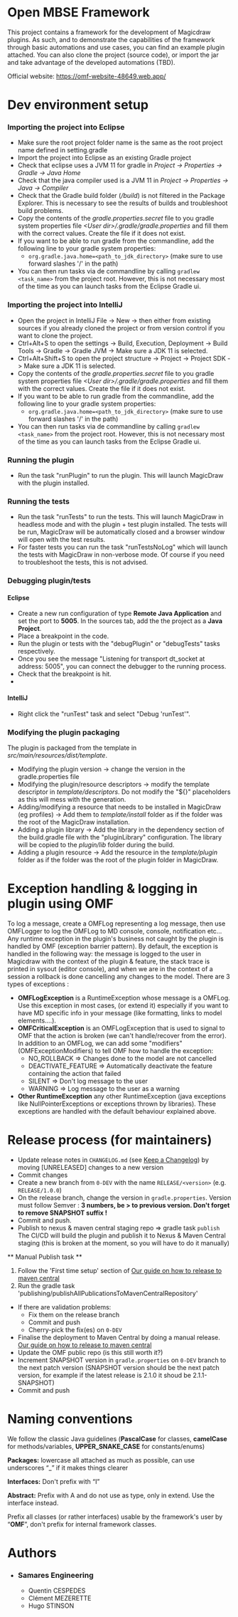 # Open MBSE Framework
This project contains a framework for the development of Magicdraw plugins. As such, and to demonstrate the capabilities of the framework through basic automations and use cases, you can find an example plugin attached. You can also clone the project (source code), or import the jar and take advantage of the developed automations (TBD).

Official website: https://omf-website-48649.web.app/

# Dev environment setup

### Importing the project into Eclipse

- Make sure the root project folder name is the same as the root project name defined in setting.gradle
- Import the project into Eclipse as an existing Gradle project
- Check that eclipse uses a JVM 11 for gradle in *Project -> Properties -> Gradle -> Java Home*
- Check that the java compiler used is a JVM 11 in *Project -> Properties -> Java -> Compiler*
- Check that the Gradle build folder (_/build_) is not filtered in the Package Explorer. This is
  necessary to see the results of builds and troubleshoot build problems.
- Copy the contents of the _gradle.properties.secret_ file to you gradle system properties file
  *\<User dir\>/.gradle/gradle.properties* and fill them with the correct values. Create the file if it does not exist.
- If you want to be able to run gradle from the commandline, add the following line to your
  gradle system properties:
  - `org.gradle.java.home=<path_to_jdk_directory>` (make sure to use forward slashes '/' in the path)
- You can then run tasks via de commandline by calling `gradlew <task_name>` from the project root. However, this is not
  necessary most of the time as you can launch tasks from the Eclipse Gradle ui.

### Importing the project into IntelliJ

- Open the project in IntelliJ File -> New -> then either from existing sources if you already cloned the project or from
    version control if you want to clone the project.
- Ctrl+Alt+S to open the settings -> Build, Execution, Deployment -> Build Tools -> Gradle -> Gradle JVM -> Make sure a
  JDK 11 is selected.
- Ctrl+Alt+Shift+S to open the project structure -> Project -> Project SDK -> Make sure a JDK 11 is selected.
- Copy the contents of the _gradle.properties.secret_ file to you gradle system properties file
  *\<User dir\>/.gradle/gradle.properties* and fill them with the correct values. Create the file if it does not exist.
- If you want to be able to run gradle from the commandline, add the following line to your
  gradle system properties:
  - `org.gradle.java.home=<path_to_jdk_directory>` (make sure to use forward slashes '/' in the path)
- You can then run tasks via de commandline by calling `gradlew <task_name>` from the project root. However, this is not
  necessary most of the time as you can launch tasks from the Eclipse Gradle ui.

### Running the plugin
- Run the task "runPlugin" to run the plugin. This will launch MagicDraw with the plugin installed.

### Running the tests
- Run the task "runTests" to run the tests. This will launch MagicDraw in headless mode and with the plugin + test plugin
  installed. The tests will be run, MagicDraw will be automatically closed and a browser window will open with the test
  results.
- For faster tests you can run the task "runTestsNoLog" which will launch the tests with MagicDraw in non-verbose mode.
  Of course if you need to troubleshoot the tests, this is not advised.

### Debugging plugin/tests
#### Eclipse
- Create a new run configuration of type **Remote Java Application** and set the port to **5005**. In the sources tab, add the
  the project as a **Java Project**.
- Place a breakpoint in the code.
- Run the plugin or tests with the "debugPlugin" or "debugTests" tasks respectively.
- Once you see the message "Listening for transport dt_socket at address: 5005", you can connect the debugger to the
  running process.
- Check that the breakpoint is hit.
- 
#### IntelliJ
- Right click the "runTest" task and select "Debug 'runTest'".

### Modifying the plugin packaging
The plugin is packaged from the template in _src/main/resources/dist/template_.

- Modifying the plugin version -> change the version in the gradle.properties file
- Modifying the plugin/resource descriptors -> modify the template descriptor in _template/descriptors_.
  Do not modify the "${}" placeholders as this will mess with the generation.
- Adding/modifying a resource that needs to be installed in MagicDraw (eg profiles) -> Add them to _template/install_
  folder as if the folder was the root of the MagicDraw installation.
- Adding a plugin library -> Add the library in the dependency section of the build.gradle file with the "pluginLibrary"
  configuration. The library will be copied to the _plugin/lib_ folder during the build.
- Adding a plugin resource -> Add the resource in the _template/plugin_ folder as if the folder was the root of the plugin
  folder in MagicDraw.

# Exception handling & logging in plugin using OMF
To log a message, create a OMFLog representing a log message, then use OMFLogger to log the OMFLog to MD console, console, notification etc... 
Any runtime exception in the plugin's business not caught by the plugin is handled by OMF (exception barrier pattern). 
By default, the exception is handled in the following way: the message is logged to the user in Magicdraw with the context
of the plugin & feature, the stack trace 
is printed in sysout (editor console), and when we are in the context of a session a rollback is done cancelling any 
changes to the model.
There are 3 types of exceptions :
- **OMFLogException** is a RuntimeException whose message is a OMFLog. Use this exception in most cases, (or extend it)
especially if you want to have MD specific info in your message (like formatting, links to model elements....). 
- **OMFCriticalException** is an OMFLogException that is used to signal to OMF that the action is broken
(we can't handle/recover from the error). In addition to an OMFLog, we can add some "modifiers" (OMFExceptionModifiers)
to tell OMF how to handle the exception: 
  - NO_ROLLBACK => Changes done to the model are not cancelled
  - DEACTIVATE_FEATURE => Automatically deactivate the feature containing the action that failed
  - SILENT => Don't log message to the user
  - WARNING => Log message to the user as a warning
- **Other RuntimeException** any other RuntimeException (java exceptions like NullPointerExceptions or exceptions thrown
by libraries). These exceptions are handled with the default behaviour explained above.


# Release process (for maintainers)
- Update release notes in `CHANGELOG.md` (see [Keep a Changelog](https://keepachangelog.com/en/1.0.0/)) by moving  [UNRELEASED] changes to a new version
- Commit changes
- Create a new branch from `0-DEV` with the name `RELEASE/<version>` (e.g. `RELEASE/1.0.0`)
- On the release branch, change the version in `gradle.properties`. Version must follow Semver : **3 numbers, be > to previous version. Don't forget to remove SNAPSHOT suffix !**
- Commit and push. 
- Publish to nexus & maven central staging repo => gradle task `publish` The CI/CD will build the plugin and publish it 
to Nexus & Maven Central staging (this is broken at the moment, so you will have to do it manually)

** Manual Publish task **
1) Follow the 'First time setup' section of [Our guide on how to release to maven central](https://samaresengineering.atlassian.net/wiki/spaces/ST/pages/2514026503/Publish+to+Maven+Central)
2) Run the gradle task 'publishing/publishAllPublicationsToMavenCentralRepository'

- If there are validation problems:
  - Fix them on the release branch
  - Commit and push
  - Cherry-pick the fix(es) on `0-DEV`
- Finalise the deployment to Maven Central by doing a manual release. [Our guide on how to release to maven central](https://samaresengineering.atlassian.net/wiki/spaces/ST/pages/2514026503/Publish+to+Maven+Central)
- Update the OMF public repo (is this still worth it?)
- Increment SNAPSHOT version in `gradle.properties` on `0-DEV` branch to the next patch version (SNAPSHOT version should be the next patch version, for example if the latest release is 2.1.0 it shoud be 2.1.1-SNAPSHOT)
- Commit and push

# Naming conventions
We follow the classic Java guidelines (**PascalCase** for classes, **camelCase** for methods/variables, **UPPER_SNAKE_CASE** for constants/enums)

**Packages:**  lowercase all attached as much as possible, can use underscores “_” if it makes things clearer

**Interfaces:** Don't prefix with “I”

**Abstract:** Prefix with A and do not use as type, only in extend. Use the interface instead.

Prefix all classes (or rather interfaces) usable by the framework's user by “**OMF**”, don't prefix for internal framework classes.

# Authors

- ### Samares Engineering
  - Quentin CESPEDES
  - Clément MEZERETTE
  - Hugo STINSON